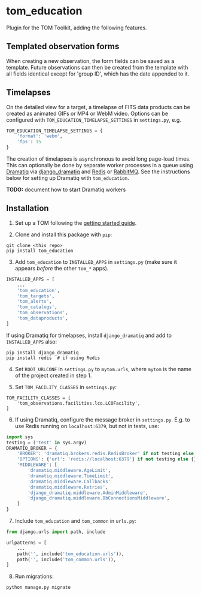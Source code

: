 # tom_education

Plugin for the TOM Toolkit, adding the following features.

## Templated observation forms

When creating a new observation, the form fields can be saved as a template.
Future observations can then be created from the template with all fields
identical except for 'group ID', which has the date appended to it.

## Timelapses

On the detailed view for a target, a timelapse of FITS data products can be
created as animated GIFs or MP4 or WebM video. Options can be configured with
`TOM_EDUCATION_TIMELAPSE_SETTINGS` in `settings.py`, e.g.

```python
TOM_EDUCATION_TIMELAPSE_SETTINGS = {
    'format': 'webm',
    'fps': 15
}
```

The creation of timelapses is asynchronous to avoid long page-load times. This
can optionally be done by separate worker processes in a queue using
[Dramatiq](https://dramatiq.io/) via
[django_dramatiq](https://github.com/Bogdanp/django_dramatiq) and
[Redis](https://redis.io/) or [RabbitMQ](https://www.rabbitmq.com/). See the
instructions below for setting up Dramatiq with `tom_education`.

**TODO:** document how to start Dramatiq workers

## Installation

1. Set up a TOM following the [getting started guide](https://tomtoolkit.github.io/docs/getting_started).

2. Clone and install this package with `pip`:

```
git clone <this repo>
pip install tom_education
```

3. Add `tom_education` to `INSTALLED_APPS` in `settings.py` (make sure it
  appears *before* the other `tom_*` apps).

```python
INSTALLED_APPS = [
    ...
    'tom_education',
    'tom_targets',
    'tom_alerts',
    'tom_catalogs',
    'tom_observations',
    'tom_dataproducts',
]
```

If using Dramatiq for timelapses, install `django_dramatiq` and add to
`INSTALLED_APPS` also:

```
pip install django_dramatiq
pip install redis  # if using Redis
```

4. Set `ROOT_URLCONF` in `settings.py` to `mytom.urls`, where `mytom` is the
   name of the project created in step 1.

5. Set `TOM_FACILITY_CLASSES` in `settings.py`:

```
TOM_FACILITY_CLASSES = [
    'tom_observations.facilities.lco.LCOFacility',
]
```

6. If using Dramatiq, configure the message broker in `settings.py`. E.g. to
   use Redis running on `localhost:6379`, but not in tests, use:

```python
import sys
testing = ('test' in sys.argv)
DRAMATIQ_BROKER = {
    'BROKER': 'dramatiq.brokers.redis.RedisBroker' if not testing else 'dramatiq.brokers.stub.StubBroker',
    'OPTIONS': {'url': 'redis://localhost:6379'} if not testing else {},
    'MIDDLEWARE': [
        'dramatiq.middleware.AgeLimit',
        'dramatiq.middleware.TimeLimit',
        'dramatiq.middleware.Callbacks'
        'dramatiq.middleware.Retries',
        'django_dramatiq.middleware.AdminMiddleware',
        'django_dramatiq.middleware.DbConnectionsMiddleware',
    ]
}
```

7. Include `tom_education` and `tom_common` in `urls.py`:

```python
from django.urls import path, include

urlpatterns = [
    ...
    path('', include('tom_education.urls')),
    path('', include('tom_common.urls')),
]
```

8. Run migrations:

```
python manage.py migrate
```
